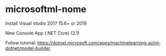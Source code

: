 # microsoftml-nome
Install Visual studio 2017 15.6+ or 2019

New Console App (.NET Core) (2.1)

Follow tutorial: https://dotnet.microsoft.com/apps/machinelearning-ai/ml-dotnet/model-builder
